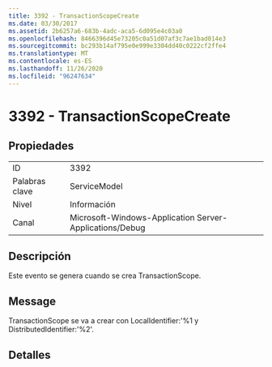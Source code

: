 ```yaml
---
title: 3392 - TransactionScopeCreate
ms.date: 03/30/2017
ms.assetid: 2b6257a6-683b-4adc-aca5-6d095e4c03a0
ms.openlocfilehash: 8466396d45e73205c0a51d07af3c7ae1bad014e3
ms.sourcegitcommit: bc293b14af795e0e999e3304dd40c0222cf2ffe4
ms.translationtype: MT
ms.contentlocale: es-ES
ms.lasthandoff: 11/26/2020
ms.locfileid: "96247634"
---
```

# <a name="3392---transactionscopecreate"></a>3392 - TransactionScopeCreate

## <a name="properties"></a>Propiedades  
  
|||  
|-|-|  
|ID|3392|  
|Palabras clave|ServiceModel|  
|Nivel|Información|  
|Canal|Microsoft-Windows-Application Server-Applications/Debug|  
  
## <a name="description"></a>Descripción  

 Este evento se genera cuando se crea TransactionScope.  
  
## <a name="message"></a>Message  

 TransactionScope se va a crear con LocalIdentifier:'%1 y DistributedIdentifier:'%2'.  
  
## <a name="details"></a>Detalles
